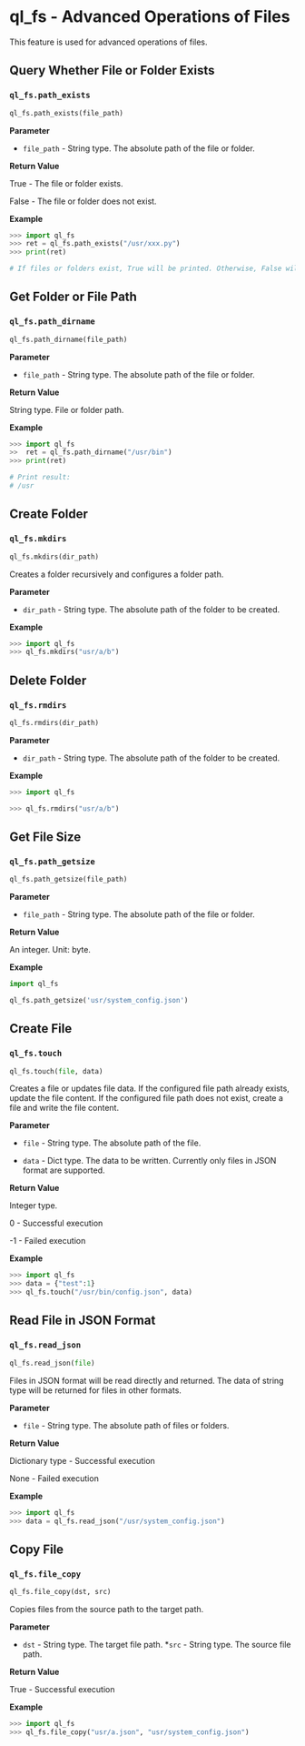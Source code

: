 # ql_fs - Advanced Operations of Files

This feature is used for advanced operations of files.



## Query Whether File or Folder Exists

### `ql_fs.path_exists`

```python
ql_fs.path_exists(file_path)
```

**Parameter**

* `file_path` - String type. The absolute path of the file or folder.

**Return Value**

True - The file or folder exists.

False - The file or folder does not exist.

**Example**

```python
>>> import ql_fs
>>> ret = ql_fs.path_exists("/usr/xxx.py")
>>> print(ret)

# If files or folders exist, True will be printed. Otherwise, False will be printed.
```



## Get Folder or File Path

### `ql_fs.path_dirname`

```python
ql_fs.path_dirname(file_path)
```

**Parameter**

* `file_path` - String type. The absolute path of the file or folder.

**Return Value**

String type. File or folder path.

**Example**

```python
>>> import ql_fs
>>  ret = ql_fs.path_dirname("/usr/bin")
>>> print(ret)

# Print result:
# /usr
```



## Create Folder

### `ql_fs.mkdirs`

```python
ql_fs.mkdirs(dir_path)
```

Creates a folder recursively and configures a folder path.

**Parameter**

* `dir_path` - String type. The absolute path of the folder to be created.

**Example**

```python
>>> import ql_fs
>>> ql_fs.mkdirs("usr/a/b")
```





## Delete Folder

### `ql_fs.rmdirs`

```python
ql_fs.rmdirs(dir_path)
```

**Parameter**

* `dir_path` - String type. The absolute path of the folder to be created.

**Example**

```python
>>> import ql_fs

>>> ql_fs.rmdirs("usr/a/b")
```



## Get File Size

### `ql_fs.path_getsize`

```python
ql_fs.path_getsize(file_path)
```

**Parameter**

* `file_path` - String type. The absolute path of the file or folder.

**Return Value**

An integer. Unit: byte.

**Example**

```python
import ql_fs

ql_fs.path_getsize('usr/system_config.json')
```



## Create File

### `ql_fs.touch`

```python
ql_fs.touch(file, data)
```

Creates a file or updates file data. If the configured file path already exists, update the file content. If the configured file path does not exist, create a file and write the file content.

**Parameter**

* `file` - String type. The absolute path of the file.

* `data` - Dict type. The data to be written. Currently only files in JSON format are supported.

**Return Value**

Integer type.

0 - Successful execution

-1 - Failed execution

**Example**

```python
>>> import ql_fs
>>> data = {"test":1}
>>> ql_fs.touch("/usr/bin/config.json", data)
```



## Read File in JSON Format

### `ql_fs.read_json`

```python
ql_fs.read_json(file)
```

Files in JSON format will be read directly and returned. The data of string type will be returned for files in other formats.  

**Parameter**

* `file` - String type. The absolute path of files or folders.

**Return Value**

Dictionary type - Successful execution

None - Failed execution

**Example**

```python
>>> import ql_fs
>>> data = ql_fs.read_json("/usr/system_config.json")
```



## Copy File

### `ql_fs.file_copy`

```python
ql_fs.file_copy(dst, src)
```

Copies files from the source path to the target path.

**Parameter**

* `dst` - String type. The target file path.
*`src` - String type. The source file path.

**Return Value**

True - Successful execution

**Example**

```python
>>> import ql_fs
>>> ql_fs.file_copy("usr/a.json", "usr/system_config.json")
```